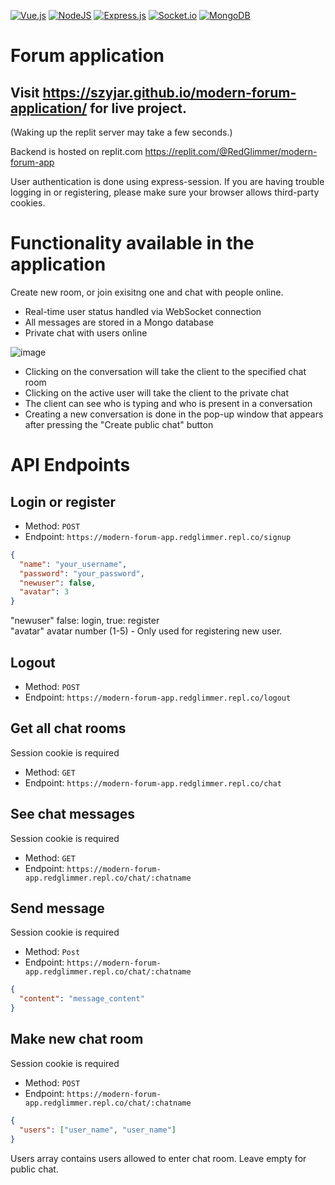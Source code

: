 [![Vue.js](https://img.shields.io/badge/vuejs-%2335495e.svg?style=for-the-badge&logo=vuedotjs&logoColor=white)](#) [![NodeJS](https://img.shields.io/badge/node.js-6DA55F?style=for-the-badge&logo=node.js&logoColor=white)](#) [![Express.js](https://img.shields.io/badge/express.js-%23404d59.svg?style=for-the-badge&logo=express&logoColor=white)](#) [![Socket.io](https://img.shields.io/badge/Socket.io-black?style=for-the-badge&logo=socket.io&badgeColor=white)](#) [![MongoDB](https://img.shields.io/badge/MongoDB-%234ea94b.svg?style=for-the-badge&logo=mongodb&logoColor=white)](#)
# Forum application

## Visit https://szyjar.github.io/modern-forum-application/ for live project.<br>
(Waking up the replit server may take a few seconds.)

Backend is hosted on replit.com
https://replit.com/@RedGlimmer/modern-forum-app

User authentication is done using express-session.
If you are having trouble logging in or registering, please make sure your browser allows third-party cookies.

# Functionality available in the application

Create new room, or join exisitng one and chat with people online.
* Real-time user status handled via WebSocket connection
* All messages are stored in a Mongo database
* Private chat with users online

![image](https://github.com/SzyJar/modern-forum-application/assets/107247457/6c11477a-11ea-446e-99fb-63fe66d97061)

* Clicking on the conversation will take the client to the specified chat room
* Clicking on the active user will take the client to the private chat
* The client can see who is typing and who is present in a conversation
* Creating a new conversation is done in the pop-up window that appears after pressing the "Create public chat" button

# API Endpoints
## Login or register
- Method: `POST`
- Endpoint: `https://modern-forum-app.redglimmer.repl.co/signup`
```json
{
  "name": "your_username",
  "password": "your_password",
  "newuser": false,
  "avatar": 3
}
```
"newuser" false: login, true: register<br>
"avatar" avatar number (1-5) - Only used for registering new user.
## Logout
- Method: `POST`
- Endpoint: `https://modern-forum-app.redglimmer.repl.co/logout`
## Get all chat rooms
Session cookie is required
- Method: `GET`
- Endpoint: `https://modern-forum-app.redglimmer.repl.co/chat`
## See chat messages
Session cookie is required
- Method: `GET`
- Endpoint: `https://modern-forum-app.redglimmer.repl.co/chat/:chatname`
## Send message
Session cookie is required
- Method: `Post`
- Endpoint: `https://modern-forum-app.redglimmer.repl.co/chat/:chatname`
```json
{
  "content": "message_content"
}
```
## Make new chat room
Session cookie is required
- Method: `POST`
- Endpoint: `https://modern-forum-app.redglimmer.repl.co/chat/:chatname`
```json
{
  "users": ["user_name", "user_name"]
}
```
Users array contains users allowed to enter chat room. Leave empty for public chat.
